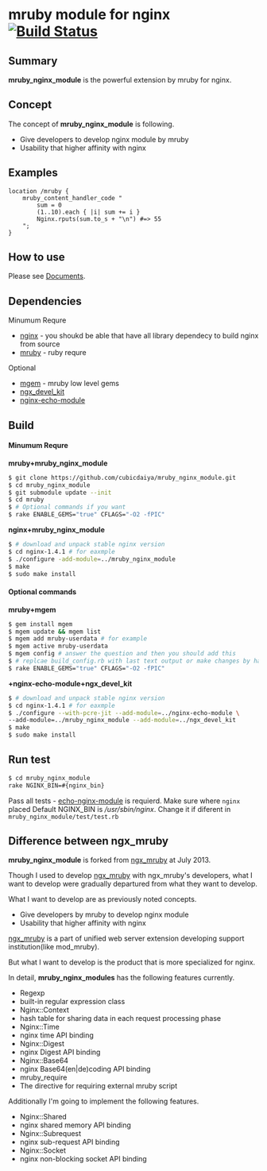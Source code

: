 mruby module for nginx [![Build Status](https://travis-ci.org/cubicdaiya/mruby_nginx_module.png?branch=master)](https://travis-ci.org/cubicdaiya/mruby_nginx_module)
======================
## Summary
**mruby_nginx_module** is the powerful extension by mruby for nginx.

## Concept
The concept of **mruby_nginx_module** is following.
 * Give developers to develop nginx module by mruby
 * Usability that higher affinity with nginx

## Examples
```nginx
location /mruby {
    mruby_content_handler_code "
        sum = 0
        (1..10).each { |i| sum += i }
        Nginx.rputs(sum.to_s + "\n") #=> 55
    ";
}
```

## How to use

Please see [Documents](http://cubicdaiya.github.io/mruby_nginx_module/).

## Dependencies

Minumum Requre
  - [nginx](http://nginx.org/download/) - you shoukd be able that have all library dependecy to build nginx from source
  - [mruby](https://github.com/mruby/mruby) - ruby requre

Optional
  - [mgem](http://blog.mruby.sh/201301040627.html) - mruby low level gems
  - [ngx_devel_kit](https://github.com/simpl/ngx_devel_kit)
  - [nginx-echo-module](https://github.com/rangechow/nginx-echo-module)

## Build

#### Minumum Requre
**mruby+mruby_nginx_module**
```sh
$ git clone https://github.com/cubicdaiya/mruby_nginx_module.git
$ cd mruby_nginx_module
$ git submodule update --init
$ cd mruby
$ # Optional commands if you want
$ rake ENABLE_GEMS="true" CFLAGS="-O2 -fPIC"
```
**nginx+mruby_nginx_module**
```sh
$ # download and unpack stable nginx version
$ cd nginx-1.4.1 # for eaxmple
$ ./configure -add-module=../mruby_nginx_module
$ make
$ sudo make install
```
#### Optional commands
**mruby+mgem**
```sh
$ gem install mgem
$ mgem update && mgem list 
$ mgem add mruby-userdata # for example
$ mgem active mruby-userdata
$ mgem config # answer the question and then you should add this 
$ # replcae build_config.rb with last text output or make changes by hand, then
$ rake ENABLE_GEMS="true" CFLAGS="-O2 -fPIC" 
```
**+nginx-echo-module+ngx_devel_kit**
```sh
$ # download and unpack stable nginx version
$ cd nginx-1.4.1 # for eaxmple
$ ./configure --with-pcre-jit --add-module=../nginx-echo-module \
--add-module=../mruby_nginx_module --add-module=../ngx_devel_kit
$ make
$ sudo make install
```
## Run test
```sh
$ cd mruby_nginx_module
rake NGINX_BIN=#{nginx_bin}
```
Pass all tests - [echo-nginx-module](https://github.com/agentzh/echo-nginx-module) is requierd.
Make sure where ```nginx``` placed
Default NGINX_BIN is */usr/sbin/nginx*.
Change it if diferent in ```mruby_nginx_module/test/test.rb```

## Difference between ngx_mruby
**mruby_nginx_module** is forked from [ngx_mruby](https://github.com/matsumoto-r/ngx_mruby) at July 2013.

Though I used to develop [ngx_mruby](https://github.com/matsumoto-r/ngx_mruby) with ngx_mruby's developers,
what I want to develop were gradually departured from what they want to develop.

What I want to develop are as previously noted concepts.

 * Give developers by mruby to develop nginx module
 * Usability that higher affinity with nginx

[ngx_mruby](https://github.com/matsumoto-r/ngx_mruby) is a part of unified web server extension developing support institution(like mod_mruby).


But what I want to develop is the product that is more specialized for nginx. 


In detail, **mruby_nginx_modules** has the following features currently. 


 * Regexp
  * built-in regular expression class
 * Nginx::Context
  * hash table for sharing data in each request processing phase
 * Nginx::Time
  * nginx time API binding 
 * Nginx::Digest
  * nginx Digest API binding 
 * Nginx::Base64
  * nginx Base64(en|de)coding API binding 
 * mruby_require
  * The directive for requiring external mruby script

Additionally I'm going to implement the following features.

 * Nginx::Shared
  * nginx shared memory API binding
 * Nginx::Subrequest
  * nginx sub-request API binding
 * Nginx::Socket
  * nginx non-blocking socket API binding

